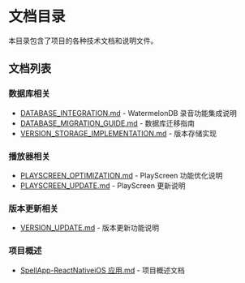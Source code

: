 # 文档目录

本目录包含了项目的各种技术文档和说明文件。

## 文档列表

### 数据库相关

- [DATABASE_INTEGRATION.md](./DATABASE_INTEGRATION.md) - WatermelonDB 录音功能集成说明
- [DATABASE_MIGRATION_GUIDE.md](./DATABASE_MIGRATION_GUIDE.md) - 数据库迁移指南
- [VERSION_STORAGE_IMPLEMENTATION.md](./VERSION_STORAGE_IMPLEMENTATION.md) - 版本存储实现

### 播放器相关

- [PLAYSCREEN_OPTIMIZATION.md](./PLAYSCREEN_OPTIMIZATION.md) - PlayScreen 功能优化说明
- [PLAYSCREEN_UPDATE.md](./PLAYSCREEN_UPDATE.md) - PlayScreen 更新说明

### 版本更新相关

- [VERSION_UPDATE.md](./VERSION_UPDATE.md) - 版本更新功能说明

### 项目概述

- [SpellApp-ReactNativeiOS 应用.md](./SpellApp-ReactNativeiOS应用.md) - 项目概述文档
